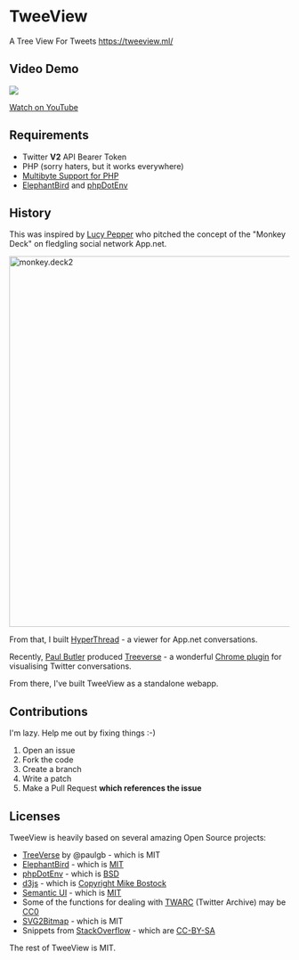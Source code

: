 # TweeView

A Tree View For Tweets https://tweeview.ml/

## Video Demo

<a href="https://www.youtube.com/embed/-_WYtn6rlfM"><img src="https://pbs.twimg.com/media/C58lgHYWYAA7U_A.jpg:small" /></a>

[Watch on YouTube](https://youtu.be/-_WYtn6rlfM)

## Requirements

* Twitter **V2** API Bearer Token
* PHP (sorry haters, but it works everywhere)
* [Multibyte Support for PHP](http://php.net/manual/en/mbstring.installation.php)
* [ElephantBird](https://github.com/danieldevine/elephant-bird) and [phpDotEnv](https://github.com/vlucas/phpdotenv)


## History

This was inspired by [Lucy Pepper](http://www.lucypepper.com/lp/) who pitched the concept of the "Monkey Deck" on fledgling social network App.net.

<a data-flickr-embed="true" data-footer="true"  href="https://www.flickr.com/photos/unkemptwomen/8080741422/in/photostream/" title="monkey.deck2"><img src="https://c1.staticflickr.com/9/8324/8080741422_267d0213c7_h.jpg" width="1600" height="666" alt="monkey.deck2"></a><script async src="//embedr.flickr.com/assets/client-code.js" charset="utf-8"></script>

From that, I built [HyperThread](https://shkspr.mobi/blog/2012/09/visualising-conversation-threads-in-hyperbolic-space/) - a viewer for App.net conversations.

Recently, [Paul Butler](http://www.paulbutler.org/) produced [Treeverse](https://github.com/paulgb/Treeverse) - a wonderful [Chrome plugin](https://chrome.google.com/webstore/detail/treeverse/aahmjdadniahaicebomlagekkcnlcila) for visualising Twitter conversations.

From there, I've built TweeView as a standalone webapp.

## Contributions

I'm lazy. Help me out by fixing things :-)

1. Open an issue
1. Fork the code
1. Create a branch
1. Write a patch
1. Make a Pull Request **which references the issue**

## Licenses

TweeView is heavily based on several amazing Open Source projects:

* [TreeVerse](https://github.com/paulgb/Treeverse) by @paulgb - which is MIT
* [ElephantBird](https://github.com/danieldevine/elephant-bird) - which is [MIT](https://github.com/danieldevine/elephant-bird/blob/main/LICENSE.md)
* [phpDotEnv](https://github.com/vlucas/phpdotenv) - which is [BSD](https://github.com/vlucas/phpdotenv/blob/master/LICENSE)
* [d3js](https://d3js.org/) - which is [Copyright Mike Bostock](https://github.com/d3/d3/blob/master/LICENSE)
* [Semantic UI](https://github.com/semantic-org/semantic-ui/) - which is [MIT](https://github.com/Semantic-Org/Semantic-UI/blob/master/LICENSE.md)
* Some of the functions for dealing with [TWARC](https://github.com/DocNow/twarc/) (Twitter Archive) may be [CC0](https://github.com/DocNow/twarc/blob/master/LICENSE)
* [SVG2Bitmap](https://github.com/Kaiido/SVG2Bitmap) - which is MIT
* Snippets from [StackOverflow](https://stackexchange.com/legal) - which are [CC-BY-SA](https://creativecommons.org/licenses/by-sa/3.0/)

The rest of TweeView is MIT.
